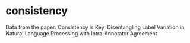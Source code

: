 # consistency
Data from the paper: Consistency is Key: Disentangling Label Variation in Natural Language Processing with Intra-Annotator Agreement
